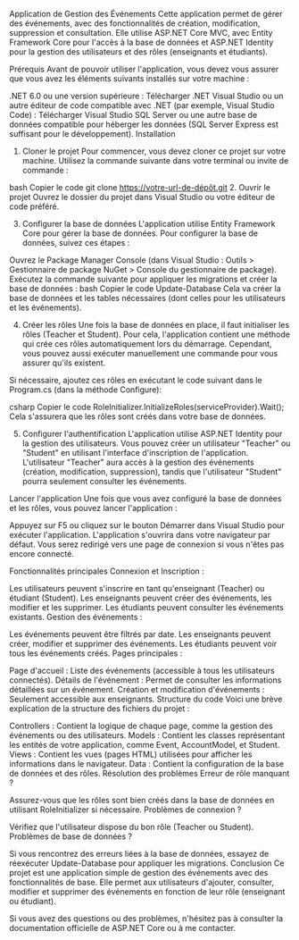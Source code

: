 Application de Gestion des Événements
Cette application permet de gérer des événements, avec des fonctionnalités de création, modification, suppression et consultation. Elle utilise ASP.NET Core MVC, avec Entity Framework Core pour l'accès à la base de données et ASP.NET Identity pour la gestion des utilisateurs et des rôles (enseignants et étudiants).

Prérequis
Avant de pouvoir utiliser l'application, vous devez vous assurer que vous avez les éléments suivants installés sur votre machine :

.NET 6.0 ou une version supérieure : Télécharger .NET
Visual Studio ou un autre éditeur de code compatible avec .NET (par exemple, Visual Studio Code) : Télécharger Visual Studio
SQL Server ou une autre base de données compatible pour héberger les données (SQL Server Express est suffisant pour le développement).
Installation
1. Cloner le projet
Pour commencer, vous devez cloner ce projet sur votre machine. Utilisez la commande suivante dans votre terminal ou invite de commande :

bash
Copier le code
git clone https://votre-url-de-dépôt.git
2. Ouvrir le projet
Ouvrez le dossier du projet dans Visual Studio ou votre éditeur de code préféré.

3. Configurer la base de données
L'application utilise Entity Framework Core pour gérer la base de données. Pour configurer la base de données, suivez ces étapes :

Ouvrez le Package Manager Console (dans Visual Studio : Outils > Gestionnaire de package NuGet > Console du gestionnaire de package).
Exécutez la commande suivante pour appliquer les migrations et créer la base de données :
bash
Copier le code
Update-Database
Cela va créer la base de données et les tables nécessaires (dont celles pour les utilisateurs et les événements).

4. Créer les rôles
Une fois la base de données en place, il faut initialiser les rôles (Teacher et Student). Pour cela, l'application contient une méthode qui crée ces rôles automatiquement lors du démarrage. Cependant, vous pouvez aussi exécuter manuellement une commande pour vous assurer qu'ils existent.

Si nécessaire, ajoutez ces rôles en exécutant le code suivant dans le Program.cs (dans la méthode Configure):

csharp
Copier le code
RoleInitializer.InitializeRoles(serviceProvider).Wait();
Cela s'assurera que les rôles sont créés dans votre base de données.

5. Configurer l'authentification
L'application utilise ASP.NET Identity pour la gestion des utilisateurs. Vous pouvez créer un utilisateur "Teacher" ou "Student" en utilisant l'interface d'inscription de l'application. L'utilisateur "Teacher" aura accès à la gestion des événements (création, modification, suppression), tandis que l'utilisateur "Student" pourra seulement consulter les événements.

Lancer l'application
Une fois que vous avez configuré la base de données et les rôles, vous pouvez lancer l'application :

Appuyez sur F5 ou cliquez sur le bouton Démarrer dans Visual Studio pour exécuter l'application.
L'application s'ouvrira dans votre navigateur par défaut. Vous serez redirigé vers une page de connexion si vous n'êtes pas encore connecté.

Fonctionnalités principales
Connexion et Inscription :

Les utilisateurs peuvent s'inscrire en tant qu'enseignant (Teacher) ou étudiant (Student).
Les enseignants peuvent créer des événements, les modifier et les supprimer.
Les étudiants peuvent consulter les événements existants.
Gestion des événements :

Les événements peuvent être filtrés par date.
Les enseignants peuvent créer, modifier et supprimer des événements.
Les étudiants peuvent voir tous les événements créés.
Pages principales :

Page d'accueil : Liste des événements (accessible à tous les utilisateurs connectés).
Détails de l'événement : Permet de consulter les informations détaillées sur un événement.
Création et modification d'événements : Seulement accessible aux enseignants.
Structure du code
Voici une brève explication de la structure des fichiers du projet :

Controllers : Contient la logique de chaque page, comme la gestion des événements ou des utilisateurs.
Models : Contient les classes représentant les entités de votre application, comme Event, AccountModel, et Student.
Views : Contient les vues (pages HTML) utilisées pour afficher les informations dans le navigateur.
Data : Contient la configuration de la base de données et des rôles.
Résolution des problèmes
Erreur de rôle manquant ?

Assurez-vous que les rôles sont bien créés dans la base de données en utilisant RoleInitializer si nécessaire.
Problèmes de connexion ?

Vérifiez que l'utilisateur dispose du bon rôle (Teacher ou Student).
Problèmes de base de données ?

Si vous rencontrez des erreurs liées à la base de données, essayez de réexécuter Update-Database pour appliquer les migrations.
Conclusion
Ce projet est une application simple de gestion des événements avec des fonctionnalités de base. Elle permet aux utilisateurs d'ajouter, consulter, modifier et supprimer des événements en fonction de leur rôle (enseignant ou étudiant).

Si vous avez des questions ou des problèmes, n'hésitez pas à consulter la documentation officielle de ASP.NET Core ou à me contacter.
